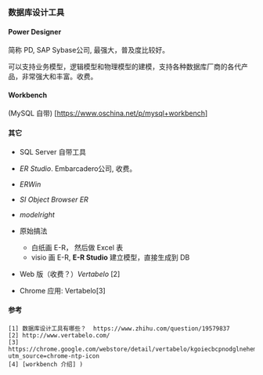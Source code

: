 ### 数据库设计工具

#### Power Designer

简称 PD, SAP Sybase公司, 最强大，普及度比较好。

可以支持业务模型，逻辑模型和物理模型的建模，支持各种数据库厂商的各代产品，非常强大和丰富。收费。

#### Workbench

(MySQL 自带) [https://www.oschina.net/p/mysql+workbench]

#### 其它

* SQL Server 自带工具

* *ER Studio*. Embarcadero公司, 收费。        

* *ERWin*

* *SI Object Browser ER*

* *modelright*

* 原始搞法
    * 白纸画 E-R， 然后做 Excel 表
    * visio 画 E-R, **E-R Studio** 建立模型，直接生成到 DB


* Web 版（收费？）*Vertabelo* [2] 

* Chrome 应用: Vertabelo[3]


#### 参考

    [1] 数据库设计工具有哪些？  https://www.zhihu.com/question/19579837
    [2] http://www.vertabelo.com/
    [3] https://chrome.google.com/webstore/detail/vertabelo/kgoiecbcpnodglnehemdbnkdmelhonec?utm_source=chrome-ntp-icon
    [4] [workbench 介绍] )






































